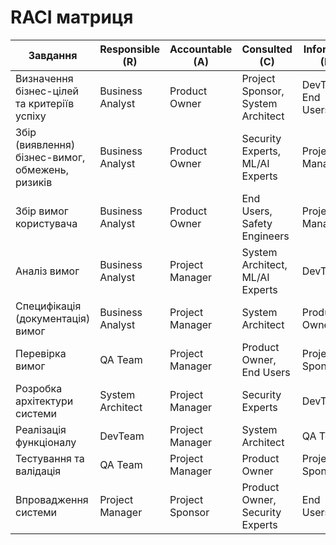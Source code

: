 # RACI матриця

| Завдання | Responsible (R) | Accountable (A) | Consulted (C) | Informed (I) |
|-----------|-----------------|-----------------|----------------|---------------|
| Визначення бізнес-цілей та критеріїв успіху | Business Analyst | Product Owner | Project Sponsor, System Architect | DevTeam, End Users |
| Збір (виявлення) бізнес-вимог, обмежень, ризиків | Business Analyst | Product Owner | Security Experts, ML/AI Experts | Project Manager |
| Збір вимог користувача | Business Analyst | Product Owner | End Users, Safety Engineers | Project Manager |
| Аналіз вимог | Business Analyst | Project Manager | System Architect, ML/AI Experts | DevTeam |
| Специфікація (документація) вимог | Business Analyst | Project Manager | System Architect | Product Owner |
| Перевірка вимог | QA Team | Project Manager | Product Owner, End Users | Project Sponsor |
| Розробка архітектури системи | System Architect | Project Manager | Security Experts | DevTeam |
| Реалізація функціоналу | DevTeam | Project Manager | System Architect | QA Team |
| Тестування та валідація | QA Team | Project Manager | Product Owner | Project Sponsor |
| Впровадження системи | Project Manager | Project Sponsor | Product Owner, Security Experts | End Users |
